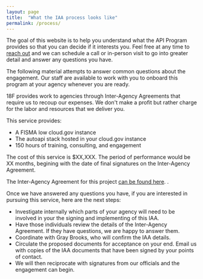 ```yaml
---
layout: page
title:  "What the IAA process looks like"
permalink: /process/
---
```


The goal of this website is to help you understand what the API Program provides so that you can decide if it interests you.  Feel free at any time to [reach out](https://pages.18f.gov/api-program/contact/) and we can schedule a call or in-person visit to go into greater detail and answer any questions you have.  

The following material attempts to answer common questions about the engagement.  Our staff are available to work with you to onboard this program at your agency whenever you are ready.  

18F provides work to agencies through Inter-Agency Agreements that require us to recoup our expenses.  We don't make a profit but rather charge for the labor and resources that we deliver you.  

This service provides: 
* A FISMA low cloud.gov instance 
* The autoapi stack hosted in your cloud.gov instance
* 150 hours of training, consulting, and engagement

The cost of this service is $XX,XXX.  The period of performance would be XX months, begining with the date of final signatures on the Inter-Agency Agreement.  

The Inter-Agency Agreement for this project [can be found here](https://pages.18f.gov/api-program/iaa).  .   

Once we have answered any questions you have, if you are interested in pursuing this service, here are the next steps:  

* Investigate internally which parts of your agency will need to be involved in your the signing and implementing of this IAA.  
* Have those individuals review the details of the Inter-Agency Agreement.  If they have questions, we are happy to answer them. 
* Coordinate with Gray Brooks, who will confirm the IAA details.  
* Circulate the proposed documents for acceptance on your end.  Email us with copies of the IAA documents that have been signed by your points of contact.  
* We will then reciprocate with signatures from our officials and the engagement can begin.  

